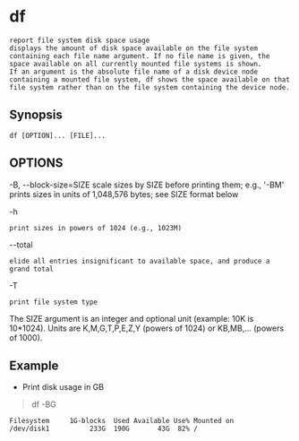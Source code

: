 # df

    report file system disk space usage
    displays the amount of disk space available on the file system containing each file name argument. If no file name is given, the space available on all currently mounted file systems is shown.
    If an argument is the absolute file name of a disk device node containing a mounted file system, df shows the space available on that file system rather than on the file system containing the device node.

## Synopsis

`df [OPTION]... [FILE]...`

## OPTIONS

-B, --block-size=SIZE
    scale sizes by SIZE before printing them; e.g., '-BM' prints sizes in units of 1,048,576 bytes; see SIZE format below

-h

    print sizes in powers of 1024 (e.g., 1023M)

--total

    elide all entries insignificant to available space, and produce a grand total

-T

    print file system type

The SIZE argument is an integer and optional unit (example: 10K is 10*1024).  Units are K,M,G,T,P,E,Z,Y  (powers  of  1024)  or  KB,MB,... (powers of 1000).

## Example

* Print disk usage in GB

> df -BG

    Filesystem     1G-blocks  Used Available Use% Mounted on
    /dev/disk1          233G  190G       43G  82% /
